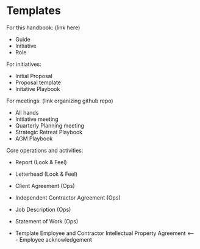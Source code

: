 # Templates 

For this handbook: (link here)
- Guide 
- Initiative
- Role 

For initiatives: 
- Initial Proposal
- Proposal template
- Initative Playbook 

For meetings: (link organizing github repo)
- All hands 
- Initiative meeting 
- Quarterly Planning meeting
- Strategic Retreat Playbook
- AGM Playbook 

Core operations and activities:
- Report (Look & Feel)
- Letterhead (Look & Feel)
- Client Agreement (Ops)
- Independent Contractor Agreement (Ops)
- Job Description (Ops)
- Statement of Work (Ops)



- Template Employee and Contractor Intellectual Property Agreement <--- Employee acknowledgement 
